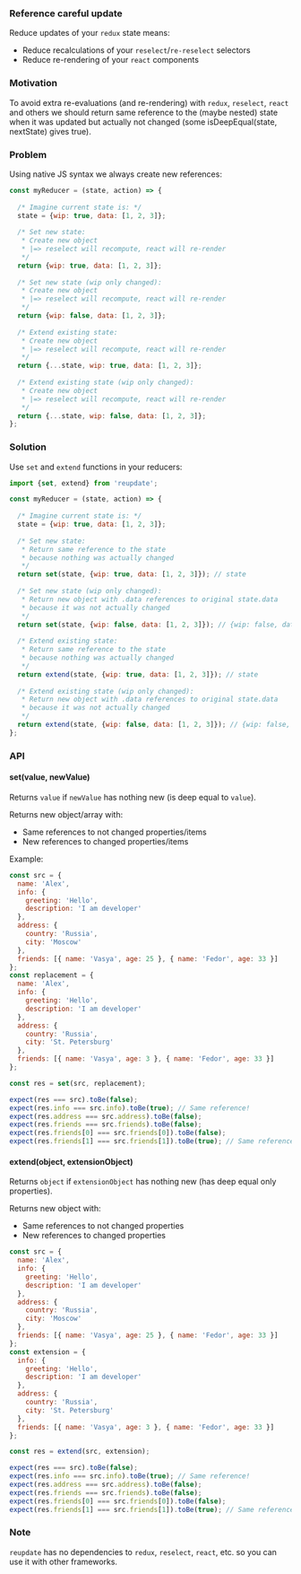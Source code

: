 ### Reference careful update

Reduce updates of your `redux` state means:
* Reduce recalculations of your `reselect`/`re-reselect` selectors
* Reduce re-rendering of your `react` components

### Motivation

To avoid extra re-evaluations (and re-rendering) with `redux`, `reselect`, `react` and others we should return same reference to the (maybe nested) state when it was updated but actually not changed (some isDeepEqual(state, nextState) gives true).

### Problem

Using native JS syntax we always create new references:  
```javascript
const myReducer = (state, action) => {
  
  /* Imagine current state is: */
  state = {wip: true, data: [1, 2, 3]};
  
  /* Set new state: 
   * Create new object 
   * |=> reselect will recompute, react will re-render 
   */
  return {wip: true, data: [1, 2, 3]};
  
  /* Set new state (wip only changed): 
   * Create new object 
   * |=> reselect will recompute, react will re-render 
   */
  return {wip: false, data: [1, 2, 3]};    
  
  /* Extend existing state: 
   * Create new object 
   * |=> reselect will recompute, react will re-render 
   */
  return {...state, wip: true, data: [1, 2, 3]};
  
  /* Extend existing state (wip only changed): 
   * Create new object 
   * |=> reselect will recompute, react will re-render 
   */
  return {...state, wip: false, data: [1, 2, 3]};
};
``` 

### Solution

Use `set` and `extend` functions in your reducers:

```javascript
import {set, extend} from 'reupdate';

const myReducer = (state, action) => {
  
  /* Imagine current state is: */
  state = {wip: true, data: [1, 2, 3]};
  
  /* Set new state: 
   * Return same reference to the state 
   * because nothing was actually changed 
   */
  return set(state, {wip: true, data: [1, 2, 3]}); // state   
  
  /* Set new state (wip only changed): 
   * Return new object with .data references to original state.data 
   * because it was not actually changed 
   */
  return set(state, {wip: false, data: [1, 2, 3]}); // {wip: false, data: state.data}  
  
  /* Extend existing state: 
   * Return same reference to the state 
   * because nothing was actually changed 
   */
  return extend(state, {wip: true, data: [1, 2, 3]}); // state
  
  /* Extend existing state (wip only changed): 
   * Return new object with .data references to original state.data 
   * because it was not actually changed 
   */
  return extend(state, {wip: false, data: [1, 2, 3]}); // {wip: false, data: state.data}
};
``` 

### API

#### set(value, newValue)

Returns `value` if `newValue` has nothing new (is deep equal to `value`).

Returns new object/array with: 
  * Same references to not changed properties/items 
  * New references to changed properties/items

Example:
```javascript
const src = {
  name: 'Alex',
  info: {
    greeting: 'Hello',
    description: 'I am developer'
  },
  address: {
    country: 'Russia',
    city: 'Moscow'
  },
  friends: [{ name: 'Vasya', age: 25 }, { name: 'Fedor', age: 33 }]
};
const replacement = {
  name: 'Alex',
  info: {
    greeting: 'Hello',
    description: 'I am developer'
  },
  address: {
    country: 'Russia',
    city: 'St. Petersburg'
  },
  friends: [{ name: 'Vasya', age: 3 }, { name: 'Fedor', age: 33 }]
};

const res = set(src, replacement);

expect(res === src).toBe(false);
expect(res.info === src.info).toBe(true); // Same reference!
expect(res.address === src.address).toBe(false);
expect(res.friends === src.friends).toBe(false);
expect(res.friends[0] === src.friends[0]).toBe(false);
expect(res.friends[1] === src.friends[1]).toBe(true); // Same reference!
```  
        
#### extend(object, extensionObject)

Returns `object` if `extensionObject` has nothing new (has deep equal only properties).

Returns new object with: 
  * Same references to not changed properties 
  * New references to changed properties
  
```javascript
const src = {
  name: 'Alex',
  info: {
    greeting: 'Hello',
    description: 'I am developer'
  },
  address: {
    country: 'Russia',
    city: 'Moscow'
  },
  friends: [{ name: 'Vasya', age: 25 }, { name: 'Fedor', age: 33 }]
};
const extension = {
  info: {
    greeting: 'Hello',
    description: 'I am developer'
  },
  address: {
    country: 'Russia',
    city: 'St. Petersburg'
  },
  friends: [{ name: 'Vasya', age: 3 }, { name: 'Fedor', age: 33 }]
};

const res = extend(src, extension);

expect(res === src).toBe(false);
expect(res.info === src.info).toBe(true); // Same reference!
expect(res.address === src.address).toBe(false);
expect(res.friends === src.friends).toBe(false);
expect(res.friends[0] === src.friends[0]).toBe(false);
expect(res.friends[1] === src.friends[1]).toBe(true); // Same reference!
```  

### Note

`reupdate` has no dependencies to `redux`, `reselect`, `react`, etc. so you can use it with other frameworks.